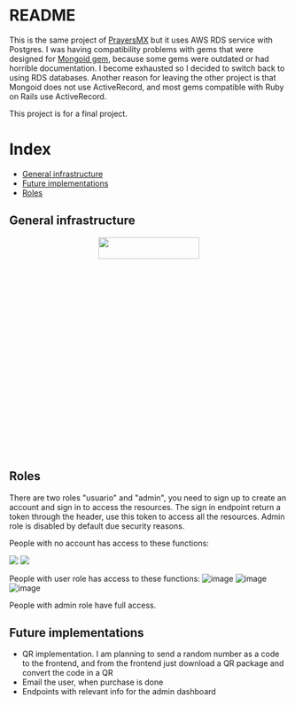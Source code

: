 # README

This is the same project of [PrayersMX](https://github.com/luisMartinez011/prayersMX) but it uses AWS RDS service with Postgres. I was having compatibility problems with gems that were designed for [Mongoid gem](https://github.com/mongodb/mongoid), because some gems were outdated or had horrible documentation. I become exhausted so I decided to switch back to using RDS databases. Another reason for leaving the other project is that Mongoid does not use ActiveRecord, and most gems compatible with Ruby on Rails use ActiveRecord.

This project is for a final project.

# Index 
* [General infrastructure](#general-infrastructure)
* [Future implementations](#future-implementations)
* [Roles](#roles)



## General infrastructure 
<div style="text-align: center;">
  <img src="https://user-images.githubusercontent.com/95190949/221456880-fb0048d1-df24-4729-91b1-0b812cbc6a70.png"  width="60%" height="10%" >
</div>


## Roles
There are two roles "usuario" and "admin", you need to sign up to create an account and sign in to access the resources. The sign in endpoint return a token through the header, use this token to access all the resources. Admin role is disabled by default due security reasons.

People with no account has access to these functions: 

  
<img src="https://user-images.githubusercontent.com/95190949/221461552-b361fbcf-d7d9-4271-b355-baba597dcf65.png">
<img src="https://user-images.githubusercontent.com/95190949/221464675-40256c7f-737b-40d5-b540-9f1d6095df4a.png">


People with user role has access to these functions: 
![image](https://user-images.githubusercontent.com/95190949/221464216-8dea2db0-4c6a-4d48-9ae9-52acdf94aaca.png)
![image](https://user-images.githubusercontent.com/95190949/221464534-127d6e01-21b1-4181-a1ea-6be03f625407.png)
![image](https://user-images.githubusercontent.com/95190949/221464675-40256c7f-737b-40d5-b540-9f1d6095df4a.png)


People with admin role have full access.

## Future implementations
<ul>
  <li>QR implementation. I am planning to send a random number as a code to the frontend, and from the frontend just download a QR package and convert the code in a QR </li>
  <li>Email the user, when purchase is done</li>
  <li>Endpoints with relevant info for the admin dashboard</li>

</ul>





